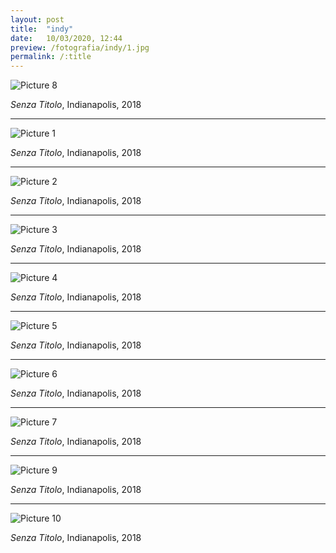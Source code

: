 ```yaml
---
layout: post
title:  "indy"
date:   10/03/2020, 12:44
preview: /fotografia/indy/1.jpg
permalink: /:title
---
```


![Picture 8](8.jpg)

_Senza Titolo_, Indianapolis, 2018

---

![Picture 1](1.jpg)

_Senza Titolo_, Indianapolis, 2018

---

![Picture 2](2.jpg)

_Senza Titolo_, Indianapolis, 2018

---

![Picture 3](3.jpg)

_Senza Titolo_, Indianapolis, 2018

---

![Picture 4](4.jpg)

_Senza Titolo_, Indianapolis, 2018

---

![Picture 5](5.jpg)

_Senza Titolo_, Indianapolis, 2018

---

![Picture 6](6.jpg)

_Senza Titolo_, Indianapolis, 2018

---

![Picture 7](7.jpg)

_Senza Titolo_, Indianapolis, 2018

---

![Picture 9](9.jpg)

_Senza Titolo_, Indianapolis, 2018

---

![Picture 10](10.jpg)

_Senza Titolo_, Indianapolis, 2018


